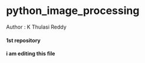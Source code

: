 # python_image_processing
Author : K Thulasi Reddy <br>
<h4>1st repository</h4>
<h4>i am editing this file</h4>
